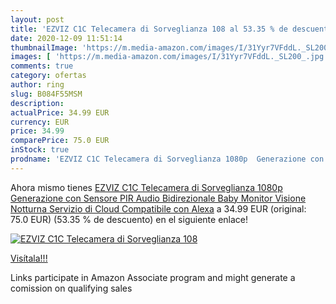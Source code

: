 ```yaml
---
layout: post
title: 'EZVIZ C1C Telecamera di Sorveglianza 108 al 53.35 % de descuento'
date: 2020-12-09 11:51:14
thumbnailImage: 'https://m.media-amazon.com/images/I/31Yyr7VFddL._SL200_.jpg'
images: [ 'https://m.media-amazon.com/images/I/31Yyr7VFddL._SL200_.jpg' ]
comments: true
category: ofertas
author: ring
slug: B084F55MSM
description:
actualPrice: 34.99 EUR
currency: EUR
price: 34.99
comparePrice: 75.0 EUR
inStock: true
prodname: 'EZVIZ C1C Telecamera di Sorveglianza 1080p  Generazione con Sensore PIR Audio Bidirezionale  Baby Monitor  Visione Notturna  Servizio di Cloud Compatibile con Alexa'
---
```


Ahora mismo tienes [EZVIZ C1C Telecamera di Sorveglianza 1080p  Generazione con Sensore PIR Audio Bidirezionale  Baby Monitor  Visione Notturna  Servizio di Cloud Compatibile con Alexa](https://www.amazon.it/dp/B084F55MSM/?tag=tolees00-21) a 34.99 EUR (original: 75.0 EUR) (53.35 %  de descuento) en el siguiente enlace!

[![EZVIZ C1C Telecamera di Sorveglianza 108](https://m.media-amazon.com/images/I/31Yyr7VFddL._SL200_.jpg)](https://www.amazon.it/dp/B084F55MSM/?tag=tolees00-21)

[Visítala!!!](https://www.amazon.it/dp/B084F55MSM/?tag=tolees00-21)

Links participate in Amazon Associate program and might generate a comission on qualifying sales

